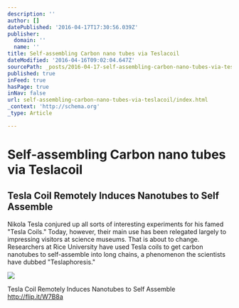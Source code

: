```yaml
---
description: ''
author: []
datePublished: '2016-04-17T17:30:56.039Z'
publisher:
  domain: ''
  name: ''
title: Self-assembling Carbon nano tubes via Teslacoil
dateModified: '2016-04-16T09:02:04.647Z'
sourcePath: _posts/2016-04-17-self-assembling-carbon-nano-tubes-via-teslacoil.md
published: true
inFeed: true
hasPage: true
inNav: false
url: self-assembling-carbon-nano-tubes-via-teslacoil/index.html
_context: 'http://schema.org'
_type: Article

---
```

# Self-assembling Carbon nano tubes via Teslacoil

<article style=""><h1>Tesla Coil Remotely Induces Nanotubes to Self Assemble</h1><p>Nikola Tesla conjured up all sorts of interesting experiments for his famed "Tesla Coils." Today, however, their main use has been relegated largely to impressing visitors at science museums. That is about to change. Researchers at Rice University have used Tesla coils to get carbon nanotubes to self-assemble into long chains, a phenomenon the scientists have dubbed "Teslaphoresis."</p><img src="http://spectrum.ieee.org/image/Mjc0Mjk1Ng" /></article>

Tesla Coil Remotely Induces Nanotubes to Self Assemble http://flip.it/W7B8a